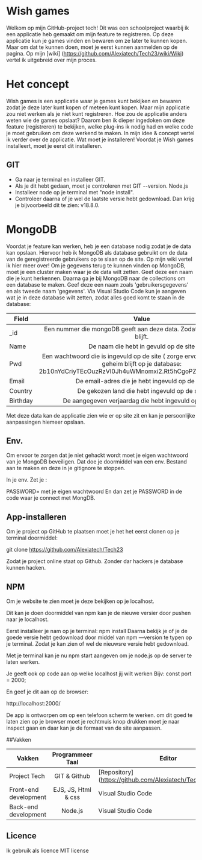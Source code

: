# Wish games

Welkom op mijn GitHub-project tech! Dit was een schoolproject waarbij ik een applicatie heb gemaakt om mijn feature te registreren. Op deze applicatie kun je games vinden en bewaren om ze later te kunnen kopen. Maar om dat te kunnen doen, moet je eerst kunnen aanmelden op de pagina. Op mijn [wiki] (https://github.com/Alexiatech/Tech23/wiki/Wiki)  vertel ik uitgebreid over mijn proces.
# Het concept
Wish games is een applicatie waar je games kunt bekijken en bewaren zodat je deze later kunt kopen of meteen kunt kopen. Maar mijn applicatie zou niet werken als je niet kunt registreren. Hoe zou de applicatie anders weten wie de games opslaat? Daarom ben ik dieper ingedoken om deze feature (registreren) te bekijken, welke plug-ins ik nodig had en welke code je moet gebruiken om deze werkend te maken. In mijn idee & concept vertel ik verder over de applicatie.
Wat moet je installeren!
Voordat je Wish games installeert, moet je eerst dit installeren.
## GIT
* Ga naar je terminal en installeer GIT.
* Als je dit hebt gedaan, moet je controleren met GIT --version.
Node.js
* Installeer node op je terminal met "node install".
* Controleer daarna of je wel de laatste versie hebt gedownload. Dan krijg je bijvoorbeeld dit te zien: v18.8.0.
# MongoDB
Voordat je feature kan werken, heb je een database nodig zodat je de data kan opslaan. Hiervoor heb ik MongoDB als database gebruikt om de data van de geregistreerde gebruikers op te slaan op de site. Op mijn wiki vertel ik hier meer over!
Om je gegevens terug te kunnen vinden op MongoDB, moet je een cluster maken waar je de data wilt zetten. Geef deze een naam die je kunt herkennen.
Daarna ga je bij MongoDB naar de collections om een database te maken. Geef deze een naam zoals 'gebruikersgegevens' en als tweede naam 'gegevens'.
Via Visual Studio Code kun je aangeven wat je in deze database wilt zetten, zodat alles goed komt te staan in de database:



 |Field |	Value |
 | ------------- |:-------------:| 
|_id |	 Een nummer die mongoDB geeft aan deze data. Zodat alle data uniek blijft. |
|Name |	De naam die hebt in gevuld op de site |
|Pwd	| Een wachtwoord die is ingevuld op de site ( zorge ervoor dat deze ook geheim blijft op je database: 2b$10$nYdCriyTEcOuzRzVI0Jh4uWMnomxi2.Rt5hCgoPZxmClZ3KQxlLYq) |
|Email |	De email-adres die je hebt ingevuld op de site. |
|Country |De gekozen land die hebt ingevuld op de site.|
|Birthday |	De aangegeven verjaardag die hebt ingevuld op de site.| 

Met deze data kan de applicatie zien wie er op site zit en kan je persoonlijke aanpassingen hiemeer opslaan. 

## Env. 

Om ervoor te zorgen dat je niet gehackt wordt moet je eigen wachtwoord van je MongoDB beveiligen. Dat doe je doormiddel van een env. Bestand aan te maken en deze in je gitignore te stoppen.

In je env. Zet je : 

PASSWORD= met je eigen wachtwoord 
En dan zet je PASSWORD in de code waar je connect met MongDB. 

## App-installeren 

Om je project op GitHub te plaatsen moet je het het eerst clonen op je terminal doormiddel: 

git clone https://github.com/Alexiatech/Tech23

Zodat je project online staat op Github. Zonder dar hackers je database kunnen hacken. 

## NPM 

Om je website te zien moet je deze bekijken op je localhost. 

Dit kan je doen doormiddel van npm kan je de nieuwe versier door pushen naar je localhost. 

Eerst installeer je nam op je terminal: npm install 
Daarna bekijk je of je de goede versie hebt gedownload door middel 
van npm —version te typen op je terminal. Zodat je kan zien of wel de nieuwsre versie hebt gedownload. 

Met je terminal kan je nu npm start aangeven om je node.js op de server te laten werken. 

Je geeft ook op code aan op welke localhost jij wilt werken 
Bijv: const port = 2000;

En geef je dit aan op de browser: 

http://localhost:2000/

De app is ontworpen om op een telefoon scherm te werken. om dit goed te laten zien op je browser moet je rechtmuis knop drukken moet je naar inspect gaan en daar kan je de formaat van de site aanpassen. 


##Vakken 

|Vakken |	Programmeer Taal	|Editor|
| ------------- |:-------------:| -------------|
|Project Tech |	GIT & Github |	 [Repository] (https://github.com/Alexiatech/Tech23/wiki/Wiki)|
|Front-end  development |	EJS, JS, Html & css	|Visual Studio Code|
|Back-end development |	Node.js |	Visual Studio Code|

## Licence 
Ik gebruik als licence MIT license 
